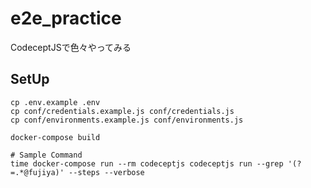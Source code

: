 # e2e_practice
CodeceptJSで色々やってみる

## SetUp
```
cp .env.example .env
cp conf/credentials.example.js conf/credentials.js 
cp conf/environments.example.js conf/environments.js

docker-compose build

# Sample Command
time docker-compose run --rm codeceptjs codeceptjs run --grep '(?=.*@fujiya)' --steps --verbose
```
